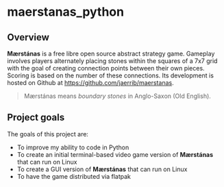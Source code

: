 # maerstanas_python

## Overview
**Mærstánas** is a free libre open source abstract strategy game. Gameplay involves players alternately placing stones within the squares of a 7x7 grid with the goal of creating connection points between their own pieces. Scoring is based on the number of these connections. Its development is hosted on Github at <https://github.com/jaerrib/maerstanas>.

> Mærstánas means *boundary stones* in Anglo-Saxon (Old English).

## Project goals
The goals of this project are:
- To improve my ability to code in Python
- To create an initial terminal-based video game version of **Mærstánas** that can run on Linux
- To create a GUI version of **Mærstánas** that can run on Linux
- To have the game distributed via flatpak